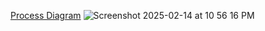[Process Diagram](https://drive.google.com/drive/u/1/folders/19I_488VRz9nsvQRNoa4jgeBesulI3tln)
![Screenshot 2025-02-14 at 10 56 16 PM](https://github.com/user-attachments/assets/52425764-7ec4-4a00-8f8a-8b84439fadad)


